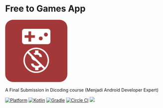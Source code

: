 # Free to Games App
<p>
  <img src="https://github.com/riandinp/made-submission-free2playgame/blob/master/app/src/main/ic_launcher-playstore.png" alt="logoApp" width=200px/ style="border-radius: 25px;">
</p>
<p>
  A Final Submission in Dicoding course (Menjadi Android Developer Expert)
</p>
<p>
  <a href="http://developer.android.com/index.html"><img alt="Platform" src="https://img.shields.io/badge/platform-Android-green.svg"></a>
  <a href="http://kotlinlang.org"><img alt="Kotlin" src="https://img.shields.io/badge/kotlin-1.9.0-purple.svg"></a>
  <a href="https://developer.android.com/studio/releases/gradle-plugin"><img alt="Gradle" src="https://img.shields.io/badge/gradle-8.1.1-green.svg"></a>
  <a href="https://dl.circleci.com/status-badge/redirect/gh/riandinp/made-submission-free2playgame/tree/master"><img alt="Circle CI" src="https://dl.circleci.com/status-badge/img/gh/riandinp/made-submission-free2playgame/tree/master.svg?style=svg&circle-token=336ce2abf5cf48b3f6587d23b958a8f856fbfc34"></a>
  <a href="https://codecov.io/github/riandinp/made-submission-free2playgame"><img src="https://codecov.io/github/riandinp/made-submission-free2playgame/graph/badge.svg?token=J6GPSZ8U6X"/</a>
</p>
